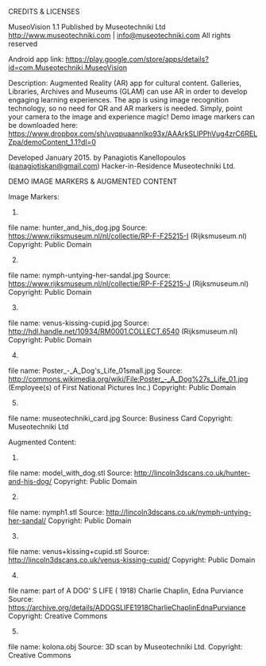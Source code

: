 CREDITS & LICENSES 

MuseoVision 1.1
Published by Museotechniki Ltd 
http://www.museotechniki.com | info@museotechniki.com
All rights reserved

Android app link: https://play.google.com/store/apps/details?id=com.Museotechniki.MuseoVision 

Description: Augmented Reality (AR) app for cultural content. Galleries, Libraries, Archives and Museums (GLAM) can use AR in order to develop engaging learning experiences. The app is using image recognition technology, so no need for QR and AR markers is needed. Simply, point your camera to the image and experience magic!
Demo image markers can be downloaded here: https://www.dropbox.com/sh/uvqpuaannlko93x/AAArkSLlPPhVug4zrC6RELZpa/demoContent_1.1?dl=0

Developed January 2015.
by Panagiotis Kanellopoulos (panagiotiskan@gmail.com)
Hacker-in-Residence
Museotechniki Ltd.


DEMO IMAGE MARKERS & AUGMENTED CONTENT 

Image Markers:

1.
file name: hunter_and_his_dog.jpg
Source: https://www.rijksmuseum.nl/nl/collectie/RP-F-F25215-I (Rijksmuseum.nl)
Copyright: Public Domain

2. 
file name: nymph-untying-her-sandal.jpg
Source: https://www.rijksmuseum.nl/nl/collectie/RP-F-F25215-J (Rijksmuseum.nl)
Copyright: Public Domain

3. 
file name: venus-kissing-cupid.jpg
Source: http://hdl.handle.net/10934/RM0001.COLLECT.6540 (Rijksmuseum.nl)
Copyright: Public Domain

4. 
file name: Poster_-_A_Dog's_Life_01small.jpg
Source: http://commons.wikimedia.org/wiki/File:Poster_-_A_Dog%27s_Life_01.jpg (Employee(s) of First National Pictures Inc.)
Copyright: Public Domain

5. 
file name: museotechniki_card.jpg
Source: Business Card
Copyright: Museotechniki Ltd 


Augmented Content:

1.
file name: model_with_dog.stl
Source: http://lincoln3dscans.co.uk/hunter-and-his-dog/
Copyright: Public Domain

2. 
file name: nymph1.stl
Source: http://lincoln3dscans.co.uk/nymph-untying-her-sandal/
Copyright: Public Domain

3. 
file name: venus+kissing+cupid.stl
Source: http://lincoln3dscans.co.uk/venus-kissing-cupid/
Copyright: Public Domain

4. 
file name: part of A DOG' S LIFE ( 1918) Charlie Chaplin, Edna Purviance
Source: https://archive.org/details/ADOGSLIFE1918CharlieChaplinEdnaPurviance
Copyright: Creative Commons

5. 
file name: kolona.obj
Source: 3D scan by Museotechniki Ltd.
Copyright: Creative Commons

